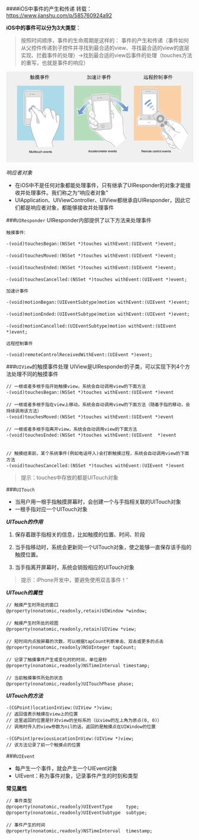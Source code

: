 ####iOS中事件的产生和传递
转载：https://www.jianshu.com/p/585760924a92

**iOS中的事件可以分为3大类型**：
> 按照时间顺序，事件的生命周期是这样的：
事件的产生和传递（事件如何从父控件传递到子控件并寻找到最合适的view、寻找最合适的view的底层实现、拦截事件的处理）->找到最合适的view后事件的处理（touches方法的重写，也就是事件的响应）

![事件分类](/assets/1932148-1c4e39f1487a6d54.png)

*响应者对象*
+ 在iOS中不是任何对象都能处理事件，只有继承了UIResponder的对象才能接收并处理事件。我们称之为“响应者对象”
+ UIApplication、UIViewController、UIView都继承自UIResponder，因此它们都是响应者对象，都能够接收并处理事件

###`UIResponder`
UIResponder内部提供了以下方法来处理事件

`触摸事件`:
```object-c
-(void)touchesBegan:(NSSet *)touches withEvent:(UIEvent *)event;

-(void)touchesMoved:(NSSet *)touches withEvent:(UIEvent *)event;

-(void)touchesEnded:(NSSet *)touches withEvent:(UIEvent *)event;

-(void)touchesCancelled:(NSSet *)touches withEvent:(UIEvent *)event;
```
`加速计事件`
```oobject-c
-(void)motionBegan:(UIEventSubtype)motion withEvent:(UIEvent *)event;

-(void)motionEnded:(UIEventSubtype)motion withEvent:(UIEvent *)event;

-(void)motionCancelled:(UIEventSubtype)motion withEvent:(UIEvent *)event;
```
`远程控制事件`
```oobject-c
-(void)remoteControlReceivedWithEvent:(UIEvent *)event;
```
###`UIView`的触摸事件处理
UIView是UIResponder的子类，可以实现下列4个方法处理不同的触摸事件
```object-c
// 一根或者多根手指开始触摸view，系统会自动调用view的下面方法
-(void)touchesBegan:(NSSet *)touches withEvent:(UIEvent *)event

// 一根或者多根手指在view上移动，系统会自动调用view的下面方法（随着手指的移动，会持续调用该方法）
-(void)touchesMoved:(NSSet *)touches withEvent:(UIEvent *)event

// 一根或者多根手指离开view，系统会自动调用view的下面方法
-(void)touchesEnded:(NSSet *)touches withEvent:(UIEvent  *)event


// 触摸结束前，某个系统事件(例如电话呼入)会打断触摸过程，系统会自动调用view的下面方法
-(void)touchesCancelled:(NSSet *)touches withEvent:(UIEvent *)event
```
>提示：touches中存放的都是UITouch对象

###`UITouch`
+ 当用户用一根手指触摸屏幕时，会创建一个与手指相关联的UITouch对象
+ 一根手指对应一个UITouch对象

***UITouch的作用***

1. 保存着跟手指相关的信息，比如触摸的位置、时间、阶段

2. 当手指移动时，系统会更新同一个UITouch对象，使之能够一直保存该手指的触摸位置。

3. 当手指离开屏幕时，系统会销毁相应的UITouch对象

> 提示：iPhone开发中，要避免使用双击事件！'


***UITouch的属性***
```object-c
// 触摸产生时所处的窗口
@property(nonatomic,readonly,retain)UIWindow *window;

// 触摸产生时所处的视图
@property(nonatomic,readonly,retain)UIView *view;

// 短时间内点按屏幕的次数，可以根据tapCount判断单击、双击或更多的点击
@property(nonatomic,readonly)NSUInteger tapCount;

// 记录了触摸事件产生或变化时的时间，单位是秒
@property(nonatomic,readonly)NSTimeInterval timestamp;

// 当前触摸事件所处的状态
@property(nonatomic,readonly)UITouchPhase phase;
```
***UITouch的方法***
```object-c
-(CGPoint)locationInView:(UIView *)view;
// 返回值表示触摸在view上的位置
// 这里返回的位置是针对view的坐标系的（以view的左上角为原点(0, 0)）
// 调用时传入的view参数为nil的话，返回的是触摸点在UIWindow的位置

-(CGPoint)previousLocationInView:(UIView *)view;
// 该方法记录了前一个触摸点的位置
```
###`UIEvent`
+ 每产生一个事件，就会产生一个UIEvent对象
+ UIEvent：称为事件对象，记录事件产生的时刻和类型

**常见属性**
```object-c
// 事件类型
@property(nonatomic,readonly)UIEventType     type;
@property(nonatomic,readonly)UIEventSubtype  subtype;

// 事件产生的时间
@property(nonatomic,readonly)NSTimeInterval  timestamp;
```













